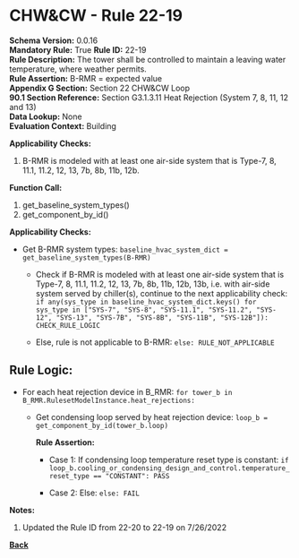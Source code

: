 
# CHW&CW - Rule 22-19  

**Schema Version:** 0.0.16  
**Mandatory Rule:** True
**Rule ID:** 22-19  
**Rule Description:** The tower shall be controlled to maintain a leaving water temperature, where weather permits.  
**Rule Assertion:** B-RMR = expected value  
**Appendix G Section:** Section 22 CHW&CW Loop  
**90.1 Section Reference:** Section G3.1.3.11 Heat Rejection (System 7, 8, 11, 12 and 13)  
**Data Lookup:** None  
**Evaluation Context:** Building  

**Applicability Checks:**  

1. B-RMR is modeled with at least one air-side system that is Type-7, 8, 11.1, 11.2, 12, 13, 7b, 8b, 11b, 12b.

**Function Call:**  

1. get_baseline_system_types()
2. get_component_by_id()

**Applicability Checks:**  

- Get B-RMR system types: `baseline_hvac_system_dict = get_baseline_system_types(B-RMR)`

  - Check if B-RMR is modeled with at least one air-side system that is Type-7, 8, 11.1, 11.2, 12, 13, 7b, 8b, 11b, 12b, 13b, i.e. with air-side system served by chiller(s), continue to the next applicability check: `if any(sys_type in baseline_hvac_system_dict.keys() for sys_type in ["SYS-7", "SYS-8", "SYS-11.1", "SYS-11.2", "SYS-12", "SYS-13", "SYS-7B", "SYS-8B", "SYS-11B", "SYS-12B"]): CHECK_RULE_LOGIC`

  - Else, rule is not applicable to B-RMR: `else: RULE_NOT_APPLICABLE`

## Rule Logic:  

- For each heat rejection device in B_RMR: `for tower_b in B_RMR.RulesetModelInstance.heat_rejections:`

  - Get condensing loop served by heat rejection device: `loop_b = get_component_by_id(tower_b.loop)`

    **Rule Assertion:**

    - Case 1: If condensing loop temperature reset type is constant: `if loop_b.cooling_or_condensing_design_and_control.temperature_reset_type == "CONSTANT": PASS`

    - Case 2: Else: `else: FAIL`

**Notes:**

1. Updated the Rule ID from 22-20 to 22-19 on 7/26/2022

**[Back](../_toc.md)**
